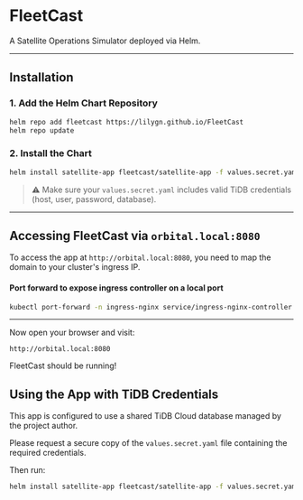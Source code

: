# FleetCast

A Satellite Operations Simulator deployed via Helm.

---

## Installation

### 1. Add the Helm Chart Repository

```bash
helm repo add fleetcast https://lilygn.github.io/FleetCast
helm repo update
```

### 2. Install the Chart

```bash
helm install satellite-app fleetcast/satellite-app -f values.secret.yaml
```

> ⚠️ Make sure your `values.secret.yaml` includes valid TiDB credentials (host, user, password, database).

---

## Accessing FleetCast via `orbital.local:8080`

To access the app at `http://orbital.local:8080`, you need to map the domain to your cluster's ingress IP.

#### Port forward to expose ingress controller on a local port

```bash
kubectl port-forward -n ingress-nginx service/ingress-nginx-controller 8080:80
```


---

Now open your browser and visit:

```
http://orbital.local:8080
```

FleetCast should be running!

##  Using the App with TiDB Credentials

This app is configured to use a shared TiDB Cloud database managed by the project author.

Please request a secure copy of the `values.secret.yaml` file containing the required credentials.

Then run:

```bash
helm install satellite-app fleetcast/satellite-app -f values.secret.yaml
